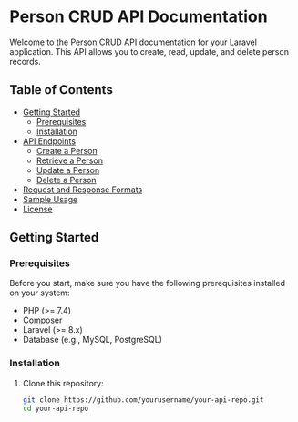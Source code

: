 # Person CRUD API Documentation

Welcome to the Person CRUD API documentation for your Laravel application. This API allows you to create, read, update, and delete person records.

## Table of Contents

- [Getting Started](#getting-started)
  - [Prerequisites](#prerequisites)
  - [Installation](#installation)
- [API Endpoints](#api-endpoints)
  - [Create a Person](#create-a-person)
  - [Retrieve a Person](#retrieve-a-person)
  - [Update a Person](#update-a-person)
  - [Delete a Person](#delete-a-person)
- [Request and Response Formats](#request-and-response-formats)
- [Sample Usage](#sample-usage)
- [License](#license)

## Getting Started

### Prerequisites

Before you start, make sure you have the following prerequisites installed on your system:

- PHP (>= 7.4)
- Composer
- Laravel (>= 8.x)
- Database (e.g., MySQL, PostgreSQL)

### Installation

1. Clone this repository:

   ```bash
   git clone https://github.com/yourusername/your-api-repo.git
   cd your-api-repo
